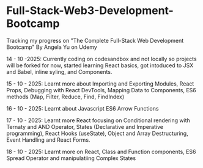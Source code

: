 # Full-Stack-Web3-Development-Bootcamp

Tracking my progress on "The Complete Full-Stack Web Development Bootcamp" By Angela Yu on Udemy

14 - 10 -2025: Currently coding on codesandbox and not locally so projects will be forked for now, started learning React basics, got intoduced to JSX and Babel, inline syling, and Components.

15 - 10 - 2025: Learnt more about Importing and Exporting Modules, React Props, Debugging with React DevTools, Mapping Data to Components, ES6 methods (Map, Filter, Reduce, Find, FindIndex)

16 - 10 - 2025: Learnt about Javascript ES6 Arrow Functions

17 - 10 - 2025: Learnt more React focusing on Conditional rendering with Ternaty and AND Operator, States (Declarative and Imperative programming), React Hooks (useState), Object and Array Destructuring, Event Handling and React Forms.

18 - 10 - 2025: Learnt more on React, Class and Function components, ES6 Spread Operator and manipulatiing Complex States
